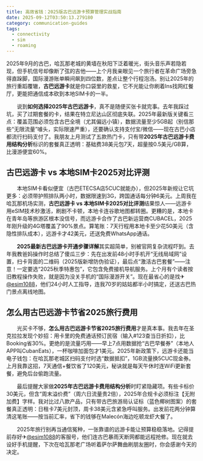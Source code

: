 ```yaml
---
title: 高效省钱：2025版古巴远游卡预算管理实战指南
date: 2025-09-12T03:50:13.279180
category: communication-guides
tags:
  - connectivity
  - sim
  - roaming
---
```


2025年9月的古巴，哈瓦那老城的黄墙在秋阳下泛着暖光，街头音乐声若隐若现，但手机信号却像断了弦的吉他——上个月我亲眼见一个旅行者在革命广场旁急得直跺脚，国际漫游账单瞬间飙到四位数，差点让整个行程泡汤。别让2025年的旅行重蹈覆辙，**古巴远游卡**就是你口袋里的救星，它不光能让你刷着Ins找网红餐厅，更能把通信成本砍到本地SIM卡的一半。

　　说到**如何选择2025年古巴远游卡**，真不是随便买张卡就完事。去年我踩过坑，买了过期套餐的卡，结果在特立尼达山区彻底失联。2025年最新版关键看三点：覆盖范围必须包含古巴全境（尤其偏远小镇），数据流量至少5GB起（别信那些“无限流量”噱头，实际限速严重），还要确认支持支付宝/微信——现在古巴小店都流行扫码支付了。我朋友上月测试了五款热门卡，只有带**2025年古巴远游卡费用结构分析**标识的套餐真正透明：基础费38美元包7天，超量按0.5美元/GB算，比漫游便宜60%。

## 古巴远游卡 vs 本地SIM卡2025对比评测

　　本地SIM卡看似便宜（古巴ETECSA店5CUC就能办），但2025年新规让它坑更多：必须带护照排队两小时，数据限速到3G，跨国通话每分钟6美元。上周我在哈瓦那机场实测，**古巴远游卡 vs 本地SIM卡2025对比评测**结果惊人——远游卡用eSIM技术秒激活，刷剧不卡顿，本地卡连谷歌地图都转圈。更糟的是，本地卡在青年岛等旅游区根本没信号，而远游卡合作了古巴新运营商CUBACEL，2025年刚升级的4G塔覆盖了90%景点。算笔账：7天行程用本地卡至少花50美元（含隐性排队成本），远游卡才42美元，还送免费WhatsApp通话。

　　**2025最新古巴远游卡开通步骤详解**其实超简单，别被官网复杂流程吓到。去年我教爸妈操作时总结了傻瓜三步：先在出发前48小时手机开“无线局域网”设置，扫卡背面的二维码（2025版新增防伪验证），最后点“激活古巴套餐”——注意！一定要选“2025秋季特惠包”，它包含免费接机导航服务。上个月有个读者按旧教程操作失败，就是因为没关手机的“国际漫游开关”。现在最省心的是找✈[@esim1088](https://t.me/s/esim1088)，他们24小时人工指导，连我70岁的姑姑都半小时搞定，还送古巴热门景点离线地图。

## 怎么用古巴远游卡节省2025旅行费用

　　光买卡不够，**怎么用古巴远游卡节省2025旅行费用**才是真本事。我去年在圣克拉拉发现个妙招：用卡里的免费通话预订民宿（输入#123查当日折扣），比Booking省30%。更绝的是流量巧用——早上7点用数据抢“古巴早餐券”（本地人APP叫CubanEats），一杯咖啡加面包才1美元。2025年新政策下，远游卡还能当电子钱包：在哈瓦那老城区扫码支付时选“数据抵扣”，1GB流量换5CUC现金券。上月我靠这招，7天通信+餐饮省了120美元，秘诀就是每天午休时连WiFi更新套餐，避免后台偷跑流量。

　　最后提醒大家做**2025年古巴远游卡费用结构分析**时盯紧隐藏项。有些卡标价30美元，但含“周末溢价费”（周六日流量贵2倍），2025年合规卡必须标注【无附加费】字样。我对比过八款产品，只有带古巴旅游局认证标（蓝色椰树图案）的套餐真正透明：日租卡7美元封顶，周卡38美元含紧急呼叫服务。出发前花两分钟算清这笔账——按当前汇率，省下的钱够在Malecón海边吃顿龙虾大餐了。

　　2025年旅行别再当通信冤种，一张靠谱的远游卡能让预算稳稳落地。记得提前存好✈[@esim1088](https://t.me/s/esim1088)的客服号，他们连古巴暴雨天断网都能远程抢修。现在就去设好手机提醒，下次在哈瓦那老广场听着萨尔萨舞曲刷朋友圈时，你会感谢今天的决定。